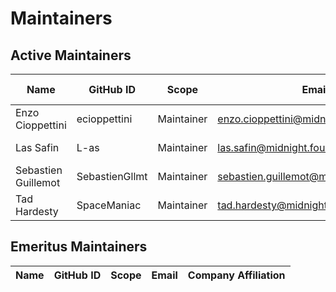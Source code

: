 [//]: # (SPDX-License-Identifier: CC-BY-4.0)

# Maintainers

## Active Maintainers

<!-- Please keep this sorted alphabetically by github -->

| Name                | GitHub ID      | Scope      | Email   | Company Affiliation |
| ------------------- | -------------- | ---------- | ------- | ------------------- | 
| Enzo Cioppettini    | ecioppettini   | Maintainer | enzo.cioppettini@midnight.foundation | Midnight Foundation |
| Las Safin           | L-as           | Maintainer | las.safin@midnight.foundation | Midnight Foundation |
| Sebastien Guillemot | SebastienGllmt | Maintainer | sebastien.guillemot@midnight.foundation | Midnight Foundation |
| Tad Hardesty        | SpaceManiac    | Maintainer | tad.hardesty@midnight.foundation | Midnight Foundation |

## Emeritus Maintainers

| Name                | GitHub ID      | Scope      | Email   | Company Affiliation |
| ------------------- | -------------- | ---------- | ------- | ------------------- |
